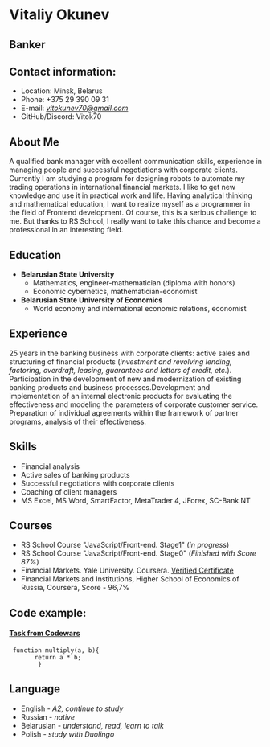 # **Vitaliy Okunev**
## Banker
## **Contact information**:

+ Location: Minsk, Belarus 
+ Phone: +375 29 390 09 31
+ E-mail: *vitokunev70@gmail.com*
+ GitHub/Discord: Vitok70

## **About Me**

A qualified bank manager with excellent communication skills, experience in managing people and successful negotiations with corporate clients. 
Currently I am studying a program for designing robots to automate my trading operations in international financial markets. I like to get new knowledge and use it in practical work and life. 
Having analytical thinking and mathematical education, I want to realize myself as a programmer in the field of Frontend development. Of course, this is a serious challenge to me. But thanks to RS School, I really want to take this chance and become a professional in an interesting field.

## **Education**

+ **Belarusian State University**
  + Mathematics, engineer-mathematician (diploma with honors)
  + Economic cybernetics, mathematician-economist
+ **Belarusian State University of Economics**
  + World economy and international economic relations, economist

## **Experience**

25 years in the banking business with corporate clients: active sales and structuring of financial products (*investment and revolving lending, factoring, overdraft, leasing, guarantees and letters of credit, etc.*). Participation in the development of new and modernization of existing banking products and business processes.Development and implementation of an internal electronic products for evaluating the effectiveness and modeling the parameters of corporate customer service. Preparation of individual agreements within the framework of partner programs, analysis of their effectiveness.

## **Skills**

+ Financial analysis
+ Active sales of banking products
+ Successful negotiations with corporate clients
+ Coaching of client managers
+ MS Excel, MS Word, SmartFactor, MetaTrader 4, JForex, SC-Bank NT

## **Courses**

+ RS School Course "JavaScript/Front-end. Stage1" (*in progress*)
+ RS School Course "JavaScript/Front-end. Stage0" (*Finished with Score 87%*)
+ Financial Markets. Yale University. Coursera. 
  [Verified Certificate](https://www.coursera.org/account/accomplishments/verify/XG45YL4L64)
+ Financial Markets and Institutions, Higher School of Economics of Russia, Coursera, Score - 96,7%

## **Code example:**

#### [Task from Codewars](https://www.codewars.com/kata/50654ddff44f800200000004/train/javascript)

~~~
 function multiply(a, b){
       return a * b;
        }
~~~

## **Language**

+ English - *A2, continue to study* 
+ Russian - *native*
+ Belarusian - *understand, read, learn to talk*
+ Polish - *study with Duolingo*
